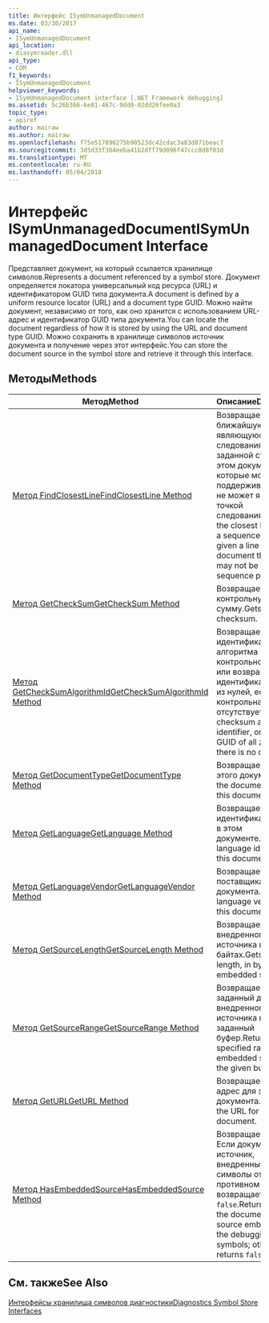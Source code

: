 ```yaml
---
title: Интерфейс ISymUnmanagedDocument
ms.date: 03/30/2017
api_name:
- ISymUnmanagedDocument
api_location:
- diasymreader.dll
api_type:
- COM
f1_keywords:
- ISymUnmanagedDocument
helpviewer_keywords:
- ISymUnmanagedDocument interface [.NET Framework debugging]
ms.assetid: 5c26b366-6e81-467c-9dd0-02dd26fee0a3
topic_type:
- apiref
author: mairaw
ms.author: mairaw
ms.openlocfilehash: f75e517890275b90523dc42cdac3a83d871beac7
ms.sourcegitcommit: 3d5d33f384eeba41b2dff79d096f47ccc8d8f03d
ms.translationtype: MT
ms.contentlocale: ru-RU
ms.lasthandoff: 05/04/2018
---
```

# <a name="isymunmanageddocument-interface"></a><span data-ttu-id="c3561-102">Интерфейс ISymUnmanagedDocument</span><span class="sxs-lookup"><span data-stu-id="c3561-102">ISymUnmanagedDocument Interface</span></span>
<span data-ttu-id="c3561-103">Представляет документ, на который ссылается хранилище символов.</span><span class="sxs-lookup"><span data-stu-id="c3561-103">Represents a document referenced by a symbol store.</span></span> <span data-ttu-id="c3561-104">Документ определяется локатора универсальный код ресурса (URL) и идентификатором GUID типа документа.</span><span class="sxs-lookup"><span data-stu-id="c3561-104">A document is defined by a uniform resource locator (URL) and a document type GUID.</span></span> <span data-ttu-id="c3561-105">Можно найти документ, независимо от того, как оно хранится с использованием URL-адрес и идентификатор GUID типа документа.</span><span class="sxs-lookup"><span data-stu-id="c3561-105">You can locate the document regardless of how it is stored by using the URL and document type GUID.</span></span> <span data-ttu-id="c3561-106">Можно сохранить в хранилище символов источник документа и получение через этот интерфейс.</span><span class="sxs-lookup"><span data-stu-id="c3561-106">You can store the document source in the symbol store and retrieve it through this interface.</span></span>  
  
## <a name="methods"></a><span data-ttu-id="c3561-107">Методы</span><span class="sxs-lookup"><span data-stu-id="c3561-107">Methods</span></span>  
  
|<span data-ttu-id="c3561-108">Метод</span><span class="sxs-lookup"><span data-stu-id="c3561-108">Method</span></span>|<span data-ttu-id="c3561-109">Описание</span><span class="sxs-lookup"><span data-stu-id="c3561-109">Description</span></span>|  
|------------|-----------------|  
|[<span data-ttu-id="c3561-110">Метод FindClosestLine</span><span class="sxs-lookup"><span data-stu-id="c3561-110">FindClosestLine Method</span></span>](../../../../docs/framework/unmanaged-api/diagnostics/isymunmanageddocument-findclosestline-method.md)|<span data-ttu-id="c3561-111">Возвращает ближайшую строку, являющуюся точкой следования, для заданной строки в этом документе, которые могут поддерживаться или не может являться точкой следования.</span><span class="sxs-lookup"><span data-stu-id="c3561-111">Returns the closest line that is a sequence point, given a line in this document that may or may not be a sequence point.</span></span>|  
|[<span data-ttu-id="c3561-112">Метод GetCheckSum</span><span class="sxs-lookup"><span data-stu-id="c3561-112">GetCheckSum Method</span></span>](../../../../docs/framework/unmanaged-api/diagnostics/isymunmanageddocument-getchecksum-method.md)|<span data-ttu-id="c3561-113">Возвращает контрольную сумму.</span><span class="sxs-lookup"><span data-stu-id="c3561-113">Gets the checksum.</span></span>|  
|[<span data-ttu-id="c3561-114">Метод GetCheckSumAlgorithmId</span><span class="sxs-lookup"><span data-stu-id="c3561-114">GetCheckSumAlgorithmId Method</span></span>](../../../../docs/framework/unmanaged-api/diagnostics/isymunmanageddocument-getchecksumalgorithmid-method.md)|<span data-ttu-id="c3561-115">Возвращает идентификатор алгоритма подсчета контрольной суммы или возвращает идентификатор GUID из нулей, если контрольная сумма отсутствует.</span><span class="sxs-lookup"><span data-stu-id="c3561-115">Gets the checksum algorithm identifier, or returns a GUID of all zeros if there is no checksum.</span></span>|  
|[<span data-ttu-id="c3561-116">Метод GetDocumentType</span><span class="sxs-lookup"><span data-stu-id="c3561-116">GetDocumentType Method</span></span>](../../../../docs/framework/unmanaged-api/diagnostics/isymunmanageddocument-getdocumenttype-method.md)|<span data-ttu-id="c3561-117">Возвращает тип этого документа.</span><span class="sxs-lookup"><span data-stu-id="c3561-117">Gets the document type of this document.</span></span>|  
|[<span data-ttu-id="c3561-118">Метод GetLanguage</span><span class="sxs-lookup"><span data-stu-id="c3561-118">GetLanguage Method</span></span>](../../../../docs/framework/unmanaged-api/diagnostics/isymunmanageddocument-getlanguage-method.md)|<span data-ttu-id="c3561-119">Возвращает идентификатор языка в этом документе.</span><span class="sxs-lookup"><span data-stu-id="c3561-119">Gets the language identifier of this document.</span></span>|  
|[<span data-ttu-id="c3561-120">Метод GetLanguageVendor</span><span class="sxs-lookup"><span data-stu-id="c3561-120">GetLanguageVendor Method</span></span>](../../../../docs/framework/unmanaged-api/diagnostics/isymunmanageddocument-getlanguagevendor-method.md)|<span data-ttu-id="c3561-121">Возвращает поставщика языка документа.</span><span class="sxs-lookup"><span data-stu-id="c3561-121">Gets the language vendor of this document.</span></span>|  
|[<span data-ttu-id="c3561-122">Метод GetSourceLength</span><span class="sxs-lookup"><span data-stu-id="c3561-122">GetSourceLength Method</span></span>](../../../../docs/framework/unmanaged-api/diagnostics/isymunmanageddocument-getsourcelength-method.md)|<span data-ttu-id="c3561-123">Возвращает длину внедренного источника в байтах.</span><span class="sxs-lookup"><span data-stu-id="c3561-123">Gets the length, in bytes, of the embedded source.</span></span>|  
|[<span data-ttu-id="c3561-124">Метод GetSourceRange</span><span class="sxs-lookup"><span data-stu-id="c3561-124">GetSourceRange Method</span></span>](../../../../docs/framework/unmanaged-api/diagnostics/isymunmanageddocument-getsourcerange-method.md)|<span data-ttu-id="c3561-125">Возвращает заданный диапазон внедренного источника в заданный буфер.</span><span class="sxs-lookup"><span data-stu-id="c3561-125">Returns the specified range of the embedded source into the given buffer.</span></span>|  
|[<span data-ttu-id="c3561-126">Метод GetURL</span><span class="sxs-lookup"><span data-stu-id="c3561-126">GetURL Method</span></span>](../../../../docs/framework/unmanaged-api/diagnostics/isymunmanageddocument-geturl-method.md)|<span data-ttu-id="c3561-127">Возвращает URL-адрес для этого документа.</span><span class="sxs-lookup"><span data-stu-id="c3561-127">Returns the URL for this document.</span></span>|  
|[<span data-ttu-id="c3561-128">Метод HasEmbeddedSource</span><span class="sxs-lookup"><span data-stu-id="c3561-128">HasEmbeddedSource Method</span></span>](../../../../docs/framework/unmanaged-api/diagnostics/isymunmanageddocument-hasembeddedsource-method.md)|<span data-ttu-id="c3561-129">Возвращает `true` Если документ имеет источник, внедренный в символы отладки; в противном случае возвращает `false`.</span><span class="sxs-lookup"><span data-stu-id="c3561-129">Returns `true` if the document has source embedded in the debugging symbols; otherwise, returns `false`.</span></span>|  
  
## <a name="see-also"></a><span data-ttu-id="c3561-130">См. также</span><span class="sxs-lookup"><span data-stu-id="c3561-130">See Also</span></span>  
 [<span data-ttu-id="c3561-131">Интерфейсы хранилища символов диагностики</span><span class="sxs-lookup"><span data-stu-id="c3561-131">Diagnostics Symbol Store Interfaces</span></span>](../../../../docs/framework/unmanaged-api/diagnostics/diagnostics-symbol-store-interfaces.md)
